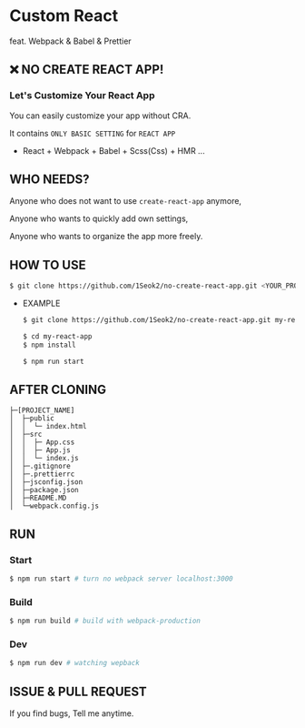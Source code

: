 # Custom React

feat. Webpack & Babel & Prettier

## ❌ NO CREATE REACT APP!

### Let's Customize Your React App

You can easily customize your app without CRA.

It contains `ONLY BASIC SETTING` for `REACT APP`

- React + Webpack + Babel + Scss(Css) + HMR ...

## WHO NEEDS?

Anyone who does not want to use `create-react-app` anymore,

Anyone who wants to quickly add own settings,

Anyone who wants to organize the app more freely.

## HOW TO USE

```bash
$ git clone https://github.com/1Seok2/no-create-react-app.git <YOUR_PROJECT_NAME>
```

- EXAMPLE

  ```bash
  $ git clone https://github.com/1Seok2/no-create-react-app.git my-react-app

  $ cd my-react-app
  $ npm install

  $ npm run start
  ```

## AFTER CLONING

```text
├─[PROJECT_NAME]
│  ├─public
│  │  └─ index.html
│  ├─src
│  │  ├─ App.css
│  │  ├─ App.js
│  │  └─ index.js
│  ├─.gitignore
│  ├─.prettierrc
│  ├─jsconfig.json
│  ├─package.json
│  ├─README.MD
│  └─webpack.config.js
```

## RUN

### Start

```bash
$ npm run start # turn no webpack server localhost:3000
```

### Build

```bash
$ npm run build # build with webpack-production
```

### Dev

```bash
$ npm run dev # watching wepback
```

## ISSUE & PULL REQUEST

If you find bugs, Tell me anytime.
